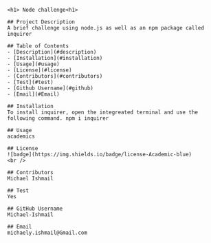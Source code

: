 
    <h1> Node challenge<h1>

    ## Project Description
    A brief challenge using node.js as well as an npm package called inquirer

    ## Table of Contents
    - [Description](#description)
    - [Installation](#installation)
    - [Usage](#usage)
    - [License](#license)
    - [Contributors](#contributors)
    - [Test](#test)
    - [Github Username](#github)
    - [Email](#Email)

    ## Installation
    To install inquirer, open the integreated terminal and use the following command. npm i inquirer

    ## Usage
    academics

    ## License
    ![badge](https://img.shields.io/badge/license-Academic-blue)
    <br />

    ## Contributors
    Michael Ishmail

    ## Test
    Yes

    ## GitHub Username
    Michael-Ishmail

    ## Email
    michaely.ishmail@Gmail.com
    